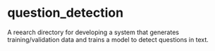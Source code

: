 # question_detection
A reearch directory for developing a system that generates training/validation data and trains a model to detect questions in text.
